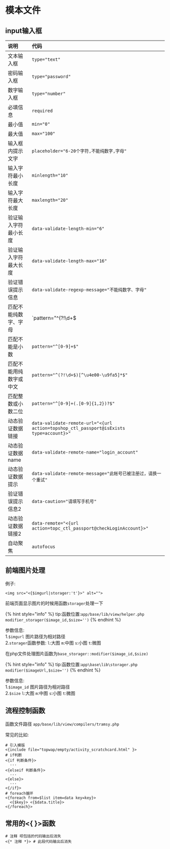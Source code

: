 # 模本文件

## input输入框

|  **说明** |  **代码** |
| :--- | :--- |
|  文本输入框 |  `type="text"` |
|  密码输入框 |  `type="password"` |
|  数字输入框 |  `type="number"` |
|  必填信息 |  `required` |
|  最小值 |  `min="0"` |
|  最大值 |  `max="100"` |
|  输入框内提示文字 |  `placeholder="6-20个字符,不能纯数字,字母"` |
|  输入字符最小长度 |  `minlength="10"` |
|  输入字符最大长度 |  `maxlength="20"` |
|  验证输入字符最小长度 |  `data-validate-length-min="6"` |
|  验证输入字符最大长度 |  `data-validate-length-max="16"` |
|  验证错误提示信息 |  `data-validate-regexp-message="不能纯数字、字母"` |
|  匹配不能纯数字、字母 |  `pattern="^(?!\d+$|[a-zA-Z]+$)[^\u4e00-\u9fa5]*$"` |
|  匹配不能是小数 |  `pattern="^[0-9]+$"` |
|  匹配不能用纯数字或中文 |  `pattern="^(?!\d+$)[^\u4e00-\u9fa5]*$"` |
|  匹配整数或小数二位 |  `pattern="^[0-9]+(.[0-9]{1,2})?$"` |
|  动态验证数据链接 |  `data-validate-remote-url="<{url action=topshop_ctl_passport@isExists type=account}>"` |
|  动态验证数据name |  `data-validate-remote-name="login_account"` |
|  动态验证数据提示 |  `data-validate-remote-message="此帐号已被注册过，请换一个重试"` |
|  验证错误提示信息2 |  `data-caution="请填写手机号"` |
|  动态验证数据链接2 |  `data-remote="<{url action=topc_ctl_passport@checkLoginAccount}>"` |
|  自动聚焦 |  `autofocus` |

## 前端图片处理

例子:

```text
<img src="<{$imgurl|storager:'t'}>" alt="">
```

前端页面显示图片的时候用函数`storager`处理一下

{% hint style="info" %}
tip:函数位置:`app/base/lib/view/helper.php` `modifier_storager($image_id,$size='')`
{% endhint %}

参数信息:  
1.`$imgurl` 图片路径为相对路径  
2.`storager`函数参数: `l`:大图 `m`:中图 `s`:小图 `t`:微图

在php文件处理图片函数为`base_storager::modifier($image_id,$size)`  


{% hint style="info" %}
tip:函数位置:`app\base\lib\storager.php` `modifier($imageUrl,$size='')`
{% endhint %}

参数信息:  
1.`$image_id` 图片路径为相对路径  
2.`$size` `l`:大图 `m`:中图 `s`:小图 `t`:微图

## 流程控制函数

函数文件路径 `app/base/lib/view/compilers/tramsy.php`

常见的比如:

```text
# 引入模版
<{include file="topwap/empty/activity_scratchcard.html" }>
# if判断
<{if 判断条件}>
  ···
<{elseif 判断条件}>
  ···
<{else}>
  ···
<{/if}>
# foreach循环
<{foreach from=$list item=data key=key}>
  <{$key}> <{$data.title}>
<{/foreach}>
```

## 常用的&lt;{ }&gt;函数

```text
# 注释 呗包括的代码输出后消失
<{* 注释 *}> # 此段代码输出后消失
```

